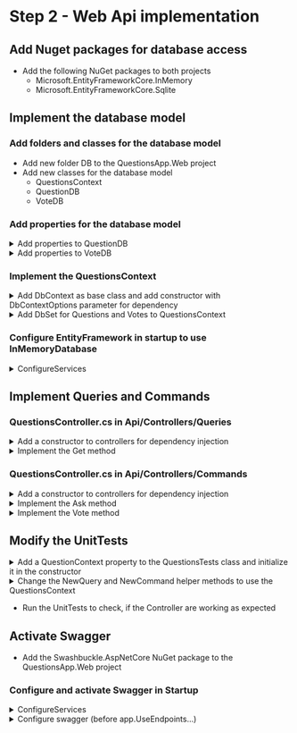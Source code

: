 # Step 2 - Web Api implementation

## Add Nuget packages for database access

* Add the following NuGet packages to both projects
  * Microsoft.EntityFrameworkCore.InMemory
  * Microsoft.EntityFrameworkCore.Sqlite

## Implement the database model

### Add folders and classes for the database model

* Add new folder DB to the QuestionsApp.Web project
* Add new classes for the database model
  * QuestionsContext
  * QuestionDB
  * VoteDB
  
### Add properties for the database model

<details><summary>Add properties to QuestionDB</summary>
 
~~~c#
[Key]
[DatabaseGenerated(DatabaseGeneratedOption.Identity)]
public int ID { get; set; }
public string Content { get; set; }
public ICollection<VoteDB> Votes { get; set; }
~~~
</details>

<details><summary>Add properties to VoteDB</summary>

~~~c#
[Key]
[DatabaseGenerated(DatabaseGeneratedOption.Identity)]
public int ID { get; set; }
public int QuestionID { get; set; }
public QuestionDB Question { get; set; }
~~~
</details>

### Implement the QuestionsContext

<details><summary>Add DbContext as base class and add constructor with DbContextOptions parameter for dependency</summary>

~~~c#
public class QuestionsContext : DbContext
{
    public QuestionsContext(DbContextOptions options) : base(options)
    { }
}
~~~
</details>

<details><summary>Add DbSet for Questions and Votes to QuestionsContext</summary>

~~~c#
public DbSet<QuestionDB> Questions { get; set; }
public DbSet<VoteDB> Votes { get; set; }
~~~
</details>

### Configure EntityFramework in startup to use InMemoryDatabase

<details><summary>ConfigureServices</summary>

~~~c#
// Configuration for Entity Framework
services.AddDbContext<QuestionsContext>(options => options.UseInMemoryDatabase("Dummy"));
~~~
</details>

## Implement Queries and Commands

### QuestionsController.cs in Api/Controllers/Queries

<details><summary>Add a constructor to controllers for dependency injection</summary>

~~~c#
private readonly QuestionsContext _context;
public QuestionsController(QuestionsContext context)
{
    _context = context;
}
~~~
</details>

<details><summary>Implement the Get method</summary>

~~~c#
return (from q in _context.Questions
        select new Question { ID = q.ID, Content = q.Content, Votes = q.Votes.Count() }).ToList();
~~~
</details>

### QuestionsController.cs in Api/Controllers/Commands

<details><summary>Add a constructor to controllers for dependency injection</summary>

~~~c#
private readonly QuestionsContext _context;
public QuestionsController(QuestionsContext context)
{
    _context = context;
}
~~~
</details>

<details><summary>Implement the Ask method</summary>

~~~c#
if (string.IsNullOrWhiteSpace(content))
    return BadRequest("The Question Content can not be empty");

_context.Questions.Add(new QuestionDB { Content = content });
_context.SaveChanges();
return Ok();
~~~
</details>

<details><summary>Implement the Vote method</summary>

~~~c#
if (!_context.Questions.Any(q => q.ID == questionID))
    return BadRequest("Invalid Question ID");

_context.Votes.Add(new VoteDB { QuestionID = questionID });
_context.SaveChanges();
return Ok();
~~~
</details>

## Modify the UnitTests

<details><summary>Add a QuestionContext property to the QuestionsTests class and initialize it in the constructor</summary>

~~~c#
private readonly QuestionsContext Context;

public QuestionsTests()
{
	var options = new DbContextOptionsBuilder<QuestionsContext>().
						UseInMemoryDatabase(Guid.NewGuid().ToString()).Options;
	Context = new QuestionsContext(options);
}
~~~
</details>

<details><summary>Change the NewQuery and NewCommand helper methods to use the QuestionsContext</summary>

~~~c#
private Web.Api.Controllers.Queries.QuestionsController NewQuery()
{
	return new Web.Api.Controllers.Queries.QuestionsController(Context);
}

private Web.Api.Controllers.Commands.QuestionsController NewCommand()
{
	return new Web.Api.Controllers.Commands.QuestionsController(Context);
}
~~~
</details>

* Run the UnitTests to check, if the Controller are working as expected

## Activate Swagger

* Add the Swashbuckle.AspNetCore NuGet package to the QuestionsApp.Web project

### Configure and activate Swagger in Startup

<details><summary>ConfigureServices</summary>

~~~c#
// Configuration for the Swagger Generator
services.AddSwaggerGen(c =>
{
	c.SwaggerDoc("v1", new OpenApiInfo { Title = "Questions API", Version = "v1" });
});
~~~
</details>

<details><summary>Configure swagger (before app.UseEndpoints...)</summary>

~~~c#
// Activate swagger
app.UseSwagger();
app.UseSwaggerUI(c =>
{
	c.SwaggerEndpoint("/swagger/v1/swagger.json", "Questions API v1");
});
~~~
</details>
